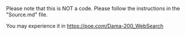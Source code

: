 Please note that this is NOT a code. Please follow the instructions in the "Source.md" file.

You may experience it in https://poe.com/Dama-200_WebSearch

